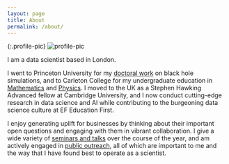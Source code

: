 ```yaml
---
layout: page
title: About
permalink: /about/
---
```


{:.profile-pic}
![profile-pic](https://user-images.githubusercontent.com/12599167/73675632-b5ff1800-46aa-11ea-97e9-044c302d9ac3.jpg)

I am a data scientist based in London.

I went to Princeton University for my [doctoral work](https://catalog.princeton.edu/catalog/7660186) on black hole simulations, and to Carleton College for my undergraduate education in [Mathematics](https://www.carleton.edu/math/major/comps/past-comps/2006-07/) and [Physics](https://www.carleton.edu/physics-astronomy/overview/photo-albums/poster-sessions/2005-posters/).
I moved to the UK as a Stephen Hawking Advanced fellow at Cambridge University, and I now conduct cutting-edge research in data science and AI while contributing to the burgeoning data science culture at EF Education First.

I enjoy generating uplift for businesses by thinking about their important open questions and engaging with them in vibrant collaboration. I give a wide variety of [seminars and talks](http://ef.co.uk) over the course of the year, and am actively engaged in [public outreach](https://igfae.usc.es/igfae/semana-da-ciencia-12-16-november-2018-2/), all of which are important to me and the way that I have found best to operate as a scientist.

